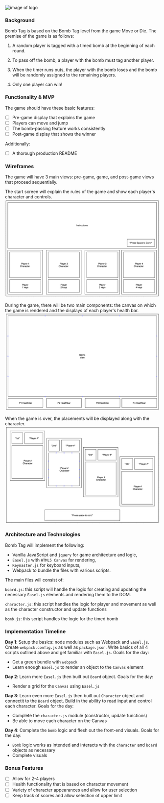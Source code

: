 ![image of logo](public/)



### Background

Bomb Tag is based on the Bomb Tag level from the game Move or Die. The premise of the game is as follows:

1) A random player is tagged with a timed bomb at the beginning of each round.

2) To pass off the bomb, a player with the bomb must tag another player.

3) When the timer runs outs, the player with the bomb loses and the bomb will be randomly assigned to the remaining players.

4) Only one player can win!

### Functionality & MVP

The game should have these basic features:

- [ ] Pre-game display that explains the game
- [ ] Players can move and jump
- [ ] The bomb-passing feature works consistently
- [ ] Post-game display that shows the winner

Additionally:

- [ ] A thorough production README

### Wireframes

The game will have 3 main views: pre-game, game, and post-game views that proceed sequentially.

The start screen will explain the rules of the game and show each player's character and controls.
![wireframes pre-game](public/pre-game.png)

During the game, there will be two main components: the canvas on which the game is rendered and the displays of each player's health bar.
![wireframes game](public/game.png)

When the game is over, the placements will be displayed along with the character.
![wireframes post-game](public/post-game.png)

### Architecture and Technologies

Bomb Tag will implement the following:

- Vanilla JavaScript and `jquery` for game architecture and logic,
- `Easel.js` with `HTML5 Canvas` for rendering,
- `Keymaster.js` for keyboard inputs,
- Webpack to bundle the files with various scripts.

The main files will consist of:

`board.js`: this script will handle the logic for creating and updating the necessary `Easel.js` elements and rendering them to the DOM.

`character.js`: this script handles the logic for player and movement as well as the character constructor and update functions

`bomb.js`: this script handles the logic for the timed bomb

### Implementation Timeline

**Day 1**: Setup the basics: node modules such as Webpack and `Easel.js`.  Create `webpack.config.js` as well as `package.json`.  Write basics of all 4 scripts outlined above and get familiar with `Easel.js`.  Goals for the day:

- Get a green bundle with `webpack`
- Learn enough `Easel.js` to render an object to the `Canvas` element

**Day 2**: Learn more `Easel.js` then built out `Board` object. Goals for the day:

- Render a grid for the `Canvas` using `Easel.js`

**Day 3**: Learn even more `Easel.js` then built out `Character` object and connectit to the `Board` object. Build in the ability to read input and control each character.  Goals for the day:

- Complete the `character.js` module (constructor, update functions)
- Be able to move each character on the Canvas

**Day 4**: Complete the `bomb` logic and flesh out the front-end visuals. Goals for the day:

- `Bomb` logic works as intended and interacts with the `character` and `board` objects as necessary
- Complete visuals

### Bonus Features

- [ ] Allow for 2-4 players
- [ ] Health functionality that is based on character movement
- [ ] Variety of character appearances and allow for user selection
- [ ] Keep track of scores and allow selection of upper limit
